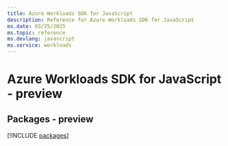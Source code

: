```yaml
---
title: Azure Workloads SDK for JavaScript
description: Reference for Azure Workloads SDK for JavaScript
ms.date: 03/25/2025
ms.topic: reference
ms.devlang: javascript
ms.service: workloads
---
```

# Azure Workloads SDK for JavaScript - preview
## Packages - preview
[!INCLUDE [packages](workloads-index.md)]